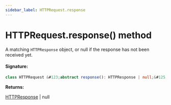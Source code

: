 ```yaml
---
sidebar_label: HTTPRequest.response
---
```


# HTTPRequest.response() method

A matching `HTTPResponse` object, or null if the response has not been received yet.

#### Signature:

```typescript
class HTTPRequest &#123;abstract response(): HTTPResponse | null;&#125;
```

**Returns:**

[HTTPResponse](./puppeteer.httpresponse.md) \| null
